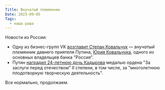 ```yaml
---
Title: Внучатый племянник
Date: 2023-09-05
Tags:
  - наша раша
---
```


Новости из России:

- Одну из бизнес-групп VK [возглавит Степан Ковальчук][vk] — _внучатый племянник_ давнего приятеля Путина, [Юрия Ковальчука][k], одного из основных владельцев банка "Россия". 
- Путин [наградил 24-летнюю дочь Кадырова][m] медалью ордена "За заслуги перед отечеством" II степени, в том числе, за "многолетнюю плодотворную творческую деятельность".

Все нормально, продолжаем.

[vk]: https://vk.company/ru/press/releases/11581/
[k]: https://ru.wikipedia.org/wiki/%D0%9A%D0%BE%D0%B2%D0%B0%D0%BB%D1%8C%D1%87%D1%83%D0%BA,_%D0%AE%D1%80%D0%B8%D0%B9_%D0%92%D0%B0%D0%BB%D0%B5%D0%BD%D1%82%D0%B8%D0%BD%D0%BE%D0%B2%D0%B8%D1%87
[m]: http://publication.pravo.gov.ru/document/0001202309040005?index=6